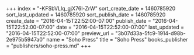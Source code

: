 +++
index = "-KFSbVLlq_gjX76l-ZrW"
sort_create_date = 1460785920
sort_last_updated = 1460785920
sort_publish_date = 1460785920
create_date = "2016-04-15T22:52:00-07:00"
publish_date = "2016-04-15T22:52:00-07:00"
date = "2016-04-15T22:52:00-07:00"
last_updated = "2016-04-15T22:52:00-07:00"
preview_url = "3b07d33a-5fc9-1914-d98b-2e975b5947a0"
name = "Soho Press"
title = "Soho Press"
books_publisher = "publishers/soho-press.md"
+++
